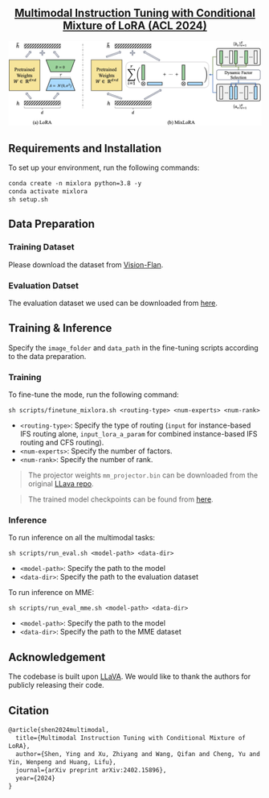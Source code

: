 

<h2 align="center"> <a href="https://arxiv.org/abs/2402.15896">Multimodal Instruction Tuning with Conditional Mixture of LoRA (ACL 2024)</a></h2>


<p align="center">
<img src="assets/mixlora.jpg" >
</p>

## Requirements and Installation

To set up your environment, run the following commands:
```Shell
conda create -n mixlora python=3.8 -y
conda activate mixlora
sh setup.sh
```

## Data Preparation

### Training Dataset
Please download the dataset from [Vision-Flan](https://vision-flan.github.io/).

### Evaluation Datset
The evaluation dataset we used can be downloaded from [here](https://drive.google.com/drive/folders/1skW50xbEzYeAcwd0Ynld0HaW4Hq0p01B?usp=sharing).

## Training & Inference

Specify the `image_folder` and `data_path` in the fine-tuning scripts according to the data preparation.

### Training

To fine-tune the mode, run the following command:
```
sh scripts/finetune_mixlora.sh <routing-type> <num-experts> <num-rank>
```
- `<routing-type>`: Specify the type of routing (`input` for instance-based IFS routing alone, `input_lora_a_param` for combined instance-based IFS routing and CFS routing).
- `<num-experts>`: Specify the number of factors.
- `<num-rank>`: Specify the number of rank.

> The projector weights `mm_projector.bin` can be downloaded from the original [LLava repo](https://github.com/haotian-liu/LLaVA/blob/main/docs/MODEL_ZOO.md).

> The trained model checkpoints can be found from [here](https://huggingface.co/collections/yingss/mixlora-66adb3b9f0bb529189b1a7a8).

### Inference

To run inference on all the multimodal tasks:
```
sh scripts/run_eval.sh <model-path> <data-dir>
```
- `<model-path>`: Specify the path to the model
- `<data-dir>`: Specify the path to the evaluation dataset

To run inference on MME:
```
sh scripts/run_eval_mme.sh <model-path> <data-dir>
```
- `<model-path>`: Specify the path to the model
- `<data-dir>`: Specify the path to the MME dataset

## Acknowledgement

The codebase is built upon [LLaVA](https://github.com/haotian-liu/LLaVA). We would like to thank the authors for publicly releasing their code.

##  Citation
```
@article{shen2024multimodal,
  title={Multimodal Instruction Tuning with Conditional Mixture of LoRA},
  author={Shen, Ying and Xu, Zhiyang and Wang, Qifan and Cheng, Yu and Yin, Wenpeng and Huang, Lifu},
  journal={arXiv preprint arXiv:2402.15896},
  year={2024}
}
```